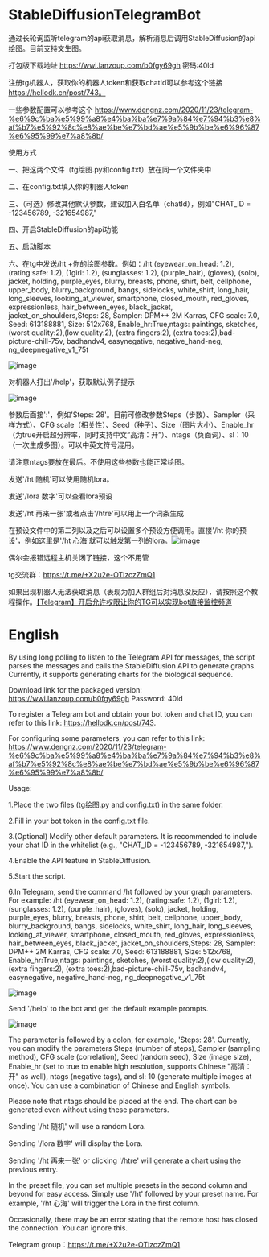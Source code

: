 # StableDiffusionTelegramBot
通过长轮询监听telegram的api获取消息，解析消息后调用StableDiffusion的api绘图。目前支持文生图。

打包版下载地址 https://wwi.lanzoup.com/b0fgy69gh
密码:40ld

注册tg机器人，获取你的机器人token和获取chatId可以参考这个链接 https://hellodk.cn/post/743。

一些参数配置可以参考这个 https://www.dengnz.com/2020/11/23/telegram-%e6%9c%ba%e5%99%a8%e4%ba%ba%e7%9a%84%e7%94%b3%e8%af%b7%e5%92%8c%e8%ae%be%e7%bd%ae%e5%9b%be%e6%96%87%e6%95%99%e7%a8%8b/

使用方式  

一、把这两个文件（tg绘图.py和config.txt）放在同一个文件夹中  

二、在config.txt填入你的机器人token  

三、（可选）修改其他默认参数，建议加入白名单（chatId），例如"CHAT_ID = -123456789, -321654987,"  

四、开启StableDiffusion的api功能

五、启动脚本

六、在tg中发送/ht +你的绘图参数。例如：/ht (eyewear_on_head: 1.2), (rating:safe: 1.2), (1girl: 1.2), (sunglasses: 1.2), (purple_hair), (gloves), (solo), jacket, holding, purple_eyes, blurry, breasts, phone, shirt, belt, cellphone, upper_body, blurry_background, bangs, sidelocks, white_shirt, long_hair, long_sleeves, looking_at_viewer, smartphone, closed_mouth, red_gloves, expressionless, hair_between_eyes, black_jacket, jacket_on_shoulders,Steps: 28, Sampler: DPM++ 2M Karras, CFG scale: 7.0, Seed: 613188881, Size: 512x768, Enable_hr:True,ntags: paintings, sketches, (worst quality:2),(low quality:2), (extra fingers:2), (extra toes:2),bad-picture-chill-75v, badhandv4, easynegative, negative_hand-neg, ng_deepnegative_v1_75t

![image](https://github.com/1803233552/StableDiffusionTelegramBot/assets/71918224/7dc3467a-4d09-4704-8e5d-b424b8f5ac05)


对机器人打出'/help'，获取默认例子提示

![image](https://github.com/1803233552/StableDiffusionTelegramBot/assets/71918224/0cdee482-3c5c-4696-8c37-40b665803d9d)


参数后面接':'，例如'Steps: 28'。目前可修改参数Steps（步数）、Sampler（采样方式）、CFG scale（相关性）、Seed（种子）、Size（图片大小）、Enable_hr（为true开启超分辨率，同时支持中文“高清：开”）、ntags（负面词）、sl：10（一次生成多图）。可以中英文符号混用。

请注意ntags要放在最后。不使用这些参数也能正常绘图。

发送'/ht 随机'可以使用随机lora。

发送'/lora 数字'可以查看lora预设

发送'/ht 再来一张'或者点击'/htre'可以用上一个词条生成

在预设文件中的第二列以及之后可以设置多个预设方便调用。直接'/ht 你的预设'，例如这里是'/ht 心海'就可以触发第一列的lora。![image](https://github.com/1803233552/StableDiffusionTelegramBot/assets/71918224/91d5abc9-9d5f-4125-8ae7-23ef09205fb8)


偶尔会报错远程主机关闭了链接，这个不用管

tg交流群：https://t.me/+X2u2e-OTlzczZmQ1

如果出现机器人无法获取消息（表现为加入群组后对消息没反应），请按照这个教程操作。[【Telegram】开启允许权限让你的TG可以实现bot直接监控频道](https://blog.csdn.net/m0_58606834/article/details/124493055)


# English

By using long polling to listen to the Telegram API for messages, the script parses the messages and calls the StableDiffusion API to generate graphs. Currently, it supports generating charts for the biological sequence.

Download link for the packaged version: https://wwi.lanzoup.com/b0fgy69gh Password: 40ld

To register a Telegram bot and obtain your bot token and chat ID, you can refer to this link: https://hellodk.cn/post/743.

For configuring some parameters, you can refer to this link: https://www.dengnz.com/2020/11/23/telegram-%e6%9c%ba%e5%99%a8%e4%ba%ba%e7%9a%84%e7%94%b3%e8%af%b7%e5%92%8c%e8%ae%be%e7%bd%ae%e5%9b%be%e6%96%87%e6%95%99%e7%a8%8b/

Usage:

1.Place the two files (tg绘图.py and config.txt) in the same folder.

2.Fill in your bot token in the config.txt file.

3.(Optional) Modify other default parameters. It is recommended to include your chat ID in the whitelist (e.g., "CHAT_ID = -123456789, -321654987,").

4.Enable the API feature in StableDiffusion.

5.Start the script.

6.In Telegram, send the command /ht followed by your graph parameters. For example: /ht (eyewear_on_head: 1.2), (rating:safe: 1.2), (1girl: 1.2), (sunglasses: 1.2), (purple_hair), (gloves), (solo), jacket, holding, purple_eyes, blurry, breasts, phone, shirt, belt, cellphone, upper_body, blurry_background, bangs, sidelocks, white_shirt, long_hair, long_sleeves, looking_at_viewer, smartphone, closed_mouth, red_gloves, expressionless, hair_between_eyes, black_jacket, jacket_on_shoulders,Steps: 28, Sampler: DPM++ 2M Karras, CFG scale: 7.0, Seed: 613188881, Size: 512x768, Enable_hr:True,ntags: paintings, sketches, (worst quality:2),(low quality:2), (extra fingers:2), (extra toes:2),bad-picture-chill-75v, badhandv4, easynegative, negative_hand-neg, ng_deepnegative_v1_75t

![image](https://github.com/1803233552/StableDiffusionTelegramBot/assets/71918224/7dc3467a-4d09-4704-8e5d-b424b8f5ac05)


Send '/help' to the bot and get the default example prompts.

![image](https://github.com/1803233552/StableDiffusionTelegramBot/assets/71918224/0cdee482-3c5c-4696-8c37-40b665803d9d)


The parameter is followed by a colon, for example, 'Steps: 28'. Currently, you can modify the parameters Steps (number of steps), Sampler (sampling method), CFG scale (correlation), Seed (random seed), Size (image size), Enable_hr (set to true to enable high resolution, supports Chinese "高清：开" as well), ntags (negative tags), and sl: 10 (generate multiple images at once). You can use a combination of Chinese and English symbols.

Please note that ntags should be placed at the end. The chart can be generated even without using these parameters.

Sending '/ht 随机' will use a random Lora.

Sending '/lora 数字' will display the Lora.

Sending '/ht 再来一张' or clicking '/htre' will generate a chart using the previous entry.

In the preset file, you can set multiple presets in the second column and beyond for easy access. Simply use '/ht' followed by your preset name. For example, '/ht 心海' will trigger the Lora in the first column.

Occasionally, there may be an error stating that the remote host has closed the connection. You can ignore this.

Telegram group：https://t.me/+X2u2e-OTlzczZmQ1
